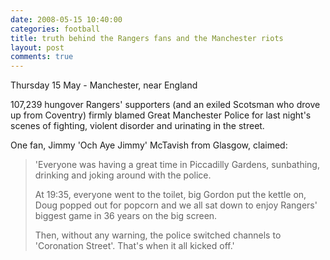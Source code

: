```yaml
---
date: 2008-05-15 10:40:00
categories: football
title: truth behind the Rangers fans and the Manchester riots
layout: post
comments: true
---
```

Thursday 15 May - Manchester, near England

107,239 hungover Rangers' supporters (and an exiled Scotsman who drove
up from Coventry) firmly blamed Great Manchester Police for last night's
scenes of fighting, violent disorder and urinating in the street.

One fan, Jimmy 'Och Aye Jimmy' McTavish from Glasgow, claimed:
> 'Everyone was having a great time in Piccadilly Gardens, sunbathing,
> drinking and joking around with the police.
>
> At 19:35, everyone went to the toilet, big Gordon put the kettle on,
> Doug popped out for popcorn and we all sat down to enjoy Rangers'
> biggest game in 36 years on the big screen.
>
> Then, without any warning, the police switched channels to 'Coronation
> Street'. That's when it all kicked off.'
